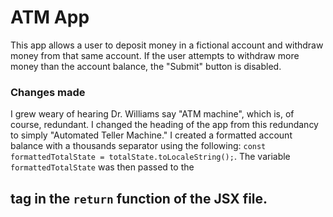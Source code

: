 # ATM App
This app allows a user to deposit money in a fictional account and withdraw money from that same account. If the user attempts to withdraw more money than the account balance, the "Submit" button is disabled. 

### Changes made
I grew weary of hearing Dr. Williams say "ATM machine", which is, of course, redundant. I changed the heading of the app from this redundancy to simply "Automated Teller Machine." I created a formatted account balance with a thousands separator using the following: `const formattedTotalState = totalState.toLocaleString();`. The variable `formattedTotalState` was then passed to the <h2> tag in the `return` function of the JSX file. 
